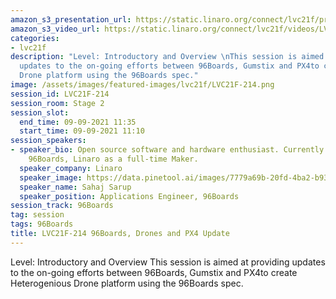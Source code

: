 ```yaml
---
amazon_s3_presentation_url: https://static.linaro.org/connect/lvc21f/presentations/LVC21F-214.pdf
amazon_s3_video_url: https://static.linaro.org/connect/lvc21f/videos/LVC21F-214.mp4
categories:
- lvc21f
description: "Level: Introductory and Overview \nThis session is aimed at providing
  updates to the on-going efforts between 96Boards, Gumstix and PX4to create Heterogenious
  Drone platform using the 96Boards spec."
image: /assets/images/featured-images/lvc21f/LVC21F-214.png
session_id: LVC21F-214
session_room: Stage 2
session_slot:
  end_time: 09-09-2021 11:35
  start_time: 09-09-2021 11:10
session_speakers:
- speaker_bio: Open source software and hardware enthusiast. Currently working at
    96Boards, Linaro as a full-time Maker.
  speaker_company: Linaro
  speaker_image: https://data.pinetool.ai/images/7779a69b-20fd-4ba2-b93b-ebe299897cc1.jpeg
  speaker_name: Sahaj Sarup
  speaker_position: Applications Engineer, 96Boards
session_track: 96Boards
tag: session
tags: 96Boards
title: LVC21F-214 96Boards, Drones and PX4 Update
---
```


Level: Introductory and Overview 
This session is aimed at providing updates to the on-going efforts between 96Boards, Gumstix and PX4to create Heterogenious Drone platform using the 96Boards spec.